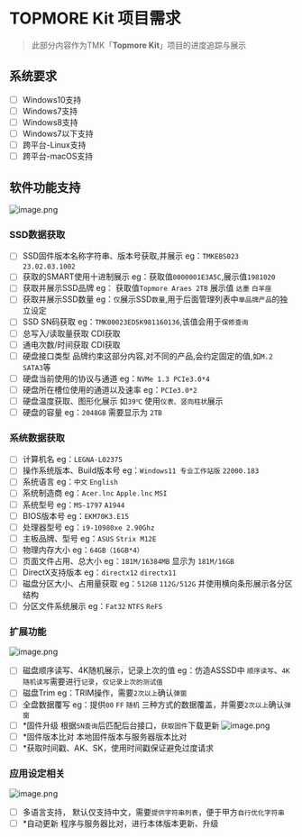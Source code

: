 ﻿# TOPMORE Kit 项目需求

> 此部分内容作为TMK「**Topmore Kit**」项目的进度追踪与展示

## 系统要求

- [ ] Windows10支持
- [ ] Windows7支持
- [ ] Windows8支持
- [ ] Windows7以下支持
- [ ] 跨平台-Linux支持
- [ ] 跨平台-macOS支持

## 软件功能支持

![image.png](/images/20230116020713_image.png)

### SSD数据获取

- [ ] SSD固件版本名称字符串、版本号获取,并展示
  eg：`TMKEBS023` `23.02.03.1002`
- [ ] 获取的SMART使用十进制展示
  eg：获取值`0000001E3A5C`,展示值`1981020`
- [ ] 获取并展示SSD品牌
  eg： 获取值`Topmore Araes 2TB` 展示值 `达墨` `白羊座`
- [ ] 获取并展示SSD数量
  eg：`仅`展示SSD`数量`,用于后面管理列表中`单品牌产品`的独立设定
- [ ] SSD SN码获取
  eg：`TMK00023ED5K981160136`,该值会用于`保修查询`
- [ ] 总写入/读取量获取
  CDI获取
- [ ] 通电次数/时间获取
  CDI获取
- [ ] 硬盘接口类型
  品牌约束这部分内容,对不同的产品,会约定固定的值,如`M.2` `SATA3`等
- [ ] 硬盘当前使用的协议与通道
  eg：`NVMe 1.3 PCIe3.0*4`
- [ ] 硬盘所在槽位使用的通道以及速率
  eg：`PCIe3.0*2`
- [ ] 硬盘温度获取、图形化展示
  如`39℃` 使用`仪表、竖向柱状`展示
- [ ] 硬盘的容量
  eg：`2048GB` 需要显示为 `2TB`

### 系统数据获取
- [ ] 计算机名
  eg：`LEGNA-L02375`
- [ ] 操作系统版本、Build版本号
  eg：`Windows11 专业工作站版` `22000.183`
- [ ] 系统语言
  eg：`中文` `English`
- [ ] 系统制造商
  eg：`Acer.lnc` `Apple.lnc` `MSI`
- [ ] 系统型号
  eg：`MS-1797` `A1944`
- [ ] BIOS版本号
  eg：`EKM70K3.E15`
- [ ] 处理器型号
  eg：`i9-10980xe 2.90Ghz`
- [ ] 主板品牌、型号
  eg：`ASUS` `Strix M12E`
- [ ] 物理内存大小
  eg：`64GB（16GB*4）`
- [ ] 页面文件占用、总大小
  eg：`181M/16384MB` 显示为 `181M/16GB`
- [ ] DirectX支持版本
  eg：`directx12` `directx11`
- [ ] 磁盘分区大小、占用量获取
  eg：`512GB` `112G/512G` 并使用横向条形展示各分区结构
- [ ] 分区文件系统展示
  eg：`Fat32` `NTFS` `ReFS`

### 扩展功能

![image.png](/images/20230116020738_image.png)

- [ ] 磁盘顺序读写、4K随机展示，记录上次的值
  eg：仿造ASSSD中 `顺序读写`、`4K随机读写`需要进行`记录`，`仅记录上次的测试值`
- [ ] 磁盘Trim
  eg：TRIM操作，需要`2次以上`确认`弹窗`
- [ ] 全盘数据覆写
  eg：提供`00` `FF` `随机` 三种方式的数据覆盖，并需要`2次以上`确认`弹窗`
- [ ] *固件升级
  根据`SN查询`后匹配后台接口，`获取固件`下载更新
  ![image.png](/images/20230116100445_image.png)
- [ ] *固件版本比对
  本地固件版本与服务器版本比对
- [ ] *获取时间戳、AK、SK，使用时间戳保证避免过度请求

### 应用设定相关

![image.png](/images/20230116102718_image.png)

- [ ] 多语言支持，
  默认仅支持中文，需要`提供字符串列表`，便于甲方`自行优化字符串`
- [ ] *自动更新
  程序与服务器比对，进行本体版本更新、升级
